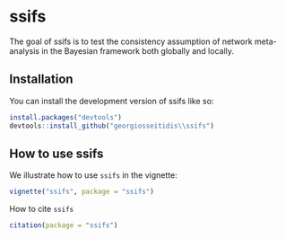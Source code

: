 
# ssifs

<!-- badges: start -->
<!-- badges: end -->

The goal of ssifs is to test the consistency assumption of network meta-analysis in the Bayesian framework both globally and locally.

## Installation

You can install the development version of ssifs like so:

``` r
install.packages("devtools")
devtools::install_github("georgiosseitidis\\ssifs")
```

## How to use ssifs

We illustrate how to use `ssifs` in the vignette:

``` r
vignette("ssifs", package = "ssifs")
```

How to cite `ssifs`

```r
citation(package = "ssifs")
```

